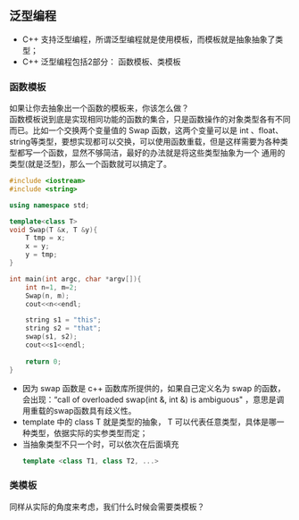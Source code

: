 ## 泛型编程

- C++ 支持泛型编程，所谓泛型编程就是使用模板，而模板就是抽象抽象了类型；
- C++ 泛型编程包括2部分： 函数模板、类模板

### 函数模板
 
如果让你去抽象出一个函数的模板来，你该怎么做？  
函数模板说到底是实现相同功能的函数的集合，只是函数操作的对象类型各有不同而已。比如一个交换两个变量值的 Swap 函数，这两个变量可以是 int 、float、string等类型，要想实现都可以交换，可以使用函数重载，但是这样需要为各种类型都写一个函数，显然不够简洁，最好的办法就是将这些类型抽象为一个 通用的类型(就是泛型)，那么一个函数就可以搞定了。
```cpp
#include <iostream>
#include <string>

using namespace std;

template<class T>
void Swap(T &x, T &y){
    T tmp = x;
    x = y;
    y = tmp;
}

int main(int argc, char *argv[]){
    int n=1, m=2;
    Swap(n, m);
    cout<<n<<endl;

    string s1 = "this";
    string s2 = "that";
    swap(s1, s2);
    cout<<s1<<endl;
    
    return 0;
}
```
- 因为 swap 函数是 c++ 函数库所提供的，如果自己定义名为 swap 的函数，会出现：“call of overloaded swap(int &, int &) is ambiguous" ，意思是调用重载的swap函数具有歧义性。  
- template<class T> 中的 class T 就是类型的抽象， T 可以代表任意类型，具体是哪一种类型，依据实际的实参类型而定；
- 当抽象类型不只一个时，可以依次在后面填充
    ```cpp
    template <class T1, class T2, ...>
    ```

### 类模板

同样从实际的角度来考虑，我们什么时候会需要类模板？

